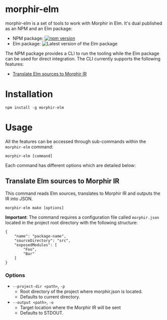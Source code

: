 # morphir-elm


morphir-elm is a set of tools to work with Morphir in Elm. It's dual published as an NPM and an Elm package:

- NPM package: [![npm version](https://badge.fury.io/js/morphir-elm.svg)](https://badge.fury.io/js/morphir-elm)
- Elm package: ![Latest version of the Elm package](https://reiner-dolp.github.io/elm-badges/Morgan-Stanley/morphir-elm/version.svg)
 
The NPM package provides a CLI to run the tooling while the Elm package can be used for direct integration. 
The CLI currently supports the following features:  

- [Translate Elm sources to Morphir IR](#translate-elm-sources-to-morphir-ir)

# Installation

```
npm install -g morphir-elm
```

# Usage

All the features can be accessed through sub-commands within the `morphir-elm` command:

```
morphir-elm [command]
```

Each command has different options which are detailed below:

## Translate Elm sources to Morphir IR

This command reads Elm sources, translates to Morphir IR and outputs the IR into JSON. 

```
morphir-elm make [options]
```

**Important**: The command requires a configuration file called `morphir.json` located in the project 
root directory with the following structure:

```
{
    "name": "package-name",
    "sourceDirectory": "src",
    "exposedModules": [
        "Foo",
        "Bar"
    ]
}
```

### Options

- `--project-dir <path>`, `-p`
  - Root directory of the project where morphir.json is located. 
  - Defaults to current directory.
- `--output <path>`, `-o`
  - Target location where the Morphir IR will be sent
  - Defaults to STDOUT.
